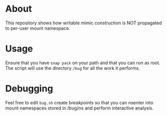 # About
This repository shows how writable mimic construction is NOT propagated to
per-user mount namespace.

# Usage
Ensure that you have `snap pack` on your path and that you can run as root. The
script will use the directory `/bug` for all the work it performs.

# Debugging
Feel free to edit `bug.sh` create _breakpoints_ so that you can nsenter into
mount namespaces stored in /bug/ns and perform interactive analysis.
